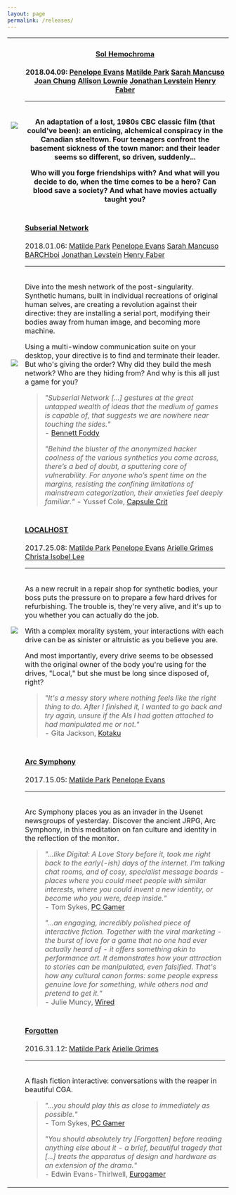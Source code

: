 ```yaml
---
layout: page
permalink: /releases/
---
```

<div class="dos">
<table>
<tbody>
<tr>
  <th class="tableimage"><a href="http://aetherinteractive.itch.io/sol-hemochroma"><img src="/img/SOLcover.jpg"/></a></th>
  <th>
    <h4><a href="http://aetherinteractive.itch.io/sol-hemochroma">Sol Hemochroma</a></h4>
    <p>2018.04.09: <a href="http://wonderbreath.work" title="Creative director, narrative designer">Penelope Evans</a> <a href="http://matildepark.ca" title="Producer, programmer, narrative designer">Matilde Park</a> <a href="http://esselfortium.net" title="Composer">Sarah Mancuso</a> <a href="http://www.joanchung.com" title="Character and UI artist">Joan Chung</a> <a href="http://alowknees.wordpress.com" title="Background artist">Allison Lownie</a> <a href="http://www.jlevstein.com" title="Technical lead">Jonathan Levstein</a> <a href="http://www.henryfaber.com" title="Production mentorship">Henry Faber</a><hr/><br/>
    An adaptation of a lost, 1980s CBC classic film (that could've been): an enticing, alchemical conspiracy in the Canadian steeltown. Four teenagers confront the basement sickness of the town manor: and their leader seems so different, so driven, suddenly...</p>
    <p>Who will you forge friendships with? And what will you decide to do, when the time comes to be a hero? Can blood save a society? And what have movies actually taught you?</p>
  </th>
</tr>
  <tr>
    <td class="tableimage"><a href="http://aetherinteractive.itch.io/subserial-network"><img src="/img/subserial.jpg"/></a></td>
    <td>
      <h4><a href="http://aether.in.net/subserial/">Subserial Network</a></h4>
      <p>2018.01.06: <a href="http://Matildepark.ca" title="Director">Matilde Park</a> <a href="http://wonderbreath.work" title="Narrative designer">Penelope Evans</a> <a href="http://esselfortium.net" title="Composer">Sarah Mancuso</a> <a href="http://barch.itch.io" title="Art director">BARCHboi</a> <a href="http://www.jlevstein.com" title="Technical lead">Jonathan Levstein</a> <a href="http://www.henryfaber.com" title="Producer">Henry Faber</a><hr/><br/>
      Dive into the mesh network of the post-singularity. Synthetic humans, built in individual recreations of original human selves, are creating a revolution against their directive: they are installing a serial port, modifying their bodies away from human image, and becoming more machine.</p>
      <p>Using a  multi-window communication suite on your desktop, your directive is to find and terminate their leader. But who's giving the order? Why did they build the mesh network? Who are they hiding from? And why is this all just a game for you?</p>
      <blockquote><p><i>"Subserial Network [...] gestures at the great untapped wealth of ideas that the medium of games is capable of, that suggests we are nowhere near touching the sides."</i><br />
      - <a href="http://thatsnot.fun/subserial-network/">Bennett Foddy</a></p>
    <p><i>"Behind the bluster of the anonymized hacker coolness of the various synthetics you come across, there’s a bed of doubt, a sputtering core of vulnerability. For anyone who’s spent time on the margins, resisting the confining limitations of mainstream categorization, their anxieties feel deeply familiar."</i> - Yussef Cole, <a href="https://www.capsulecrit.com/finding-the-future-within-vestiges-of-the-past-by-yussef-cole/">Capsule Crit</a></p></blockquote>
    </td>
  </tr>
<tr>
<td class="tableimage"><a href="http://aetherinteractive.itch.io/localhost"><img src="/img/local-itch.jpg" /></a></td>
<td>
<h4><a href="http://aetherinteractive.itch.io/localhost">LOCALHOST</a></h4>
<p>2017.25.08: <a href="http://Matildepark.ca" title="Director">Matilde Park</a> <a href="http://wonderbreath.work" title="Narrative designer">Penelope Evans</a> <a href="http://ariellegrimes.com" title="Art director">Arielle Grimes</a> <a href="http://ohpoorpup.bandcamp.com" title="Composer and sound designer">Christa Isobel Lee</a><hr/><br />
As a new recruit in a repair shop for synthetic bodies, your boss puts the pressure on to prepare a few hard drives for refurbishing. The trouble is, they're very alive, and it's up to you whether you can actually do the job.</p>
<p>With a complex morality system, your interactions with each drive can be as sinister or altruistic as you believe you are.</p>
<p>And most importantly, every drive seems to be obsessed with the original owner of the body you're using for the drives, "Local," but she must be long since disposed of, right?</p>
<blockquote><p><i>"It's a messy story where nothing feels like the right thing to do. After I finished it, I wanted to go back and try again, unsure if the AIs I had gotten attached to had manipulated me or not."</i><br />
- Gita Jackson, <a href="https://kotaku.com/an-unsettling-game-where-you-convince-ai-to-let-you-era-1798437040">Kotaku</a></p></blockquote></td>
</tr>
<tr>
<td class="tableimage"><a href="http://aetherinteractive.itch.io/arc-symphony"><img src="/img/arc-cover.jpg" alt=""  /></a></td>
<td>
<h4><a href="http://aetherinteractive.itch.io/arc-symphony">Arc Symphony</a></h4>
<p>2017.15.05: <a href="http://Matildepark.ca" title="Co-creator">Matilde Park</a> <a href="http://wonderbreath.work" title="Co-creator">Penelope Evans</a><hr/><br />
Arc Symphony places you as an invader in the Usenet newsgroups of yesterday. Discover the ancient JRPG, Arc Symphony, in this meditation on fan culture and identity in the reflection of the monitor.</p>
<blockquote><p><i>"...like Digital: A Love Story before it, took me right back to the early(-ish) days of the internet. I'm talking chat rooms, and of cosy, specialist message boards - places where you could meet people with similar interests, where you could invent a new identity, or become who you were, deep inside."</i><br />
- Tom Sykes, <a href="http://www.pcgamer.com/free-games-of-the-week">PC Gamer</a></p>
<p><i>"...an engaging, incredibly polished piece of interactive fiction. Together with the viral marketing - the burst of love for a game that no one had ever actually heard of - it offers something akin to performance art. It demonstrates how your attraction to stories can be manipulated, even falsified. That's how any cultural canon forms: some people express genuine love for something, while others nod and pretend to get it."</i><br />
- Julie Muncy, <a href="https://www.wired.com/2017/05/arc-symphony-games-memory/">Wired</a></p></blockquote>
</td>
</tr>
<tr>
<td class="tableimage"><a href="http://aetherinteractive.itch.io/forgotten"><img src="/img/forgotten.png" alt=""  /></a></td>
<td>
<h4><a href="http://aetherinteractive.itch.io/forgotten">Forgotten</a></h4>
<p>2016.31.12: <a href="http://Matildepark.ca" title="Writer and programmer">Matilde Park</a> <a href="http://www.slimekat.com" title="Artist">Arielle Grimes</a><hr/><br />
A flash fiction interactive: conversations with the reaper in beautiful CGA.</p>
<blockquote><p><i>"...you should play this as close to immediately as possible."</i><br />
- Tom Sykes, <a href="http://www.pcgamer.com/free-games-of-the-week">PC Gamer</a></p>
<p><i>"You should absolutely try [Forgotten] before reading anything else about it - a brief, beautiful tragedy that [...] treats the apparatus of design and hardware as an extension of the drama."</i><br />
- Edwin Evans-Thirlwell, <a href="http://www.eurogamer.net/articles/2017-02-07-broken-dragons-in-praise-of-morrowind-a-game-about-game-design">Eurogamer</a></p></blockquote>
</td>
</tr>
</tbody>
</table>
